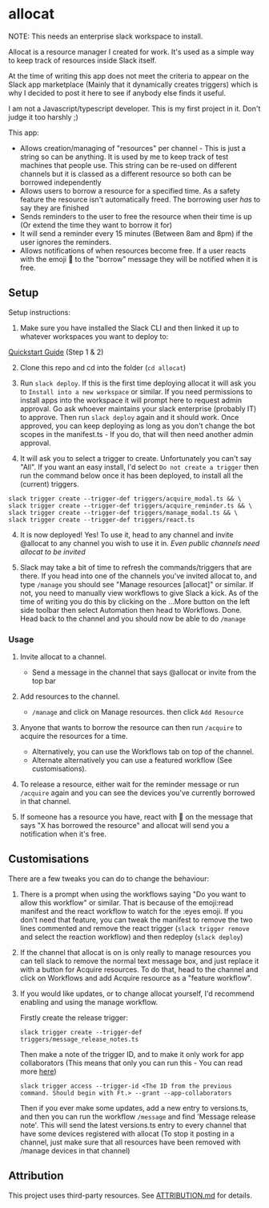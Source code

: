 # allocat

NOTE: This needs an enterprise slack workspace to install.

Allocat is a resource manager I created for work. It's used as a simple
way to keep track of resources inside Slack itself.

At the time of writing this app does not meet the criteria to appear
on the Slack app marketplace (Mainly that it dynamically creates triggers)
which is why I decided to post it here to see if anybody else finds it useful.

I am not a Javascript/typescript developer. This is my first project in it.
Don't judge it too harshly ;)

This app:

- Allows creation/managing of "resources" per channel - This is just a string
  so can be anything. It is used by me to keep track of test machines that
  people use. This string can be re-used on different channels but it is
  classed as a different resource so both can be borrowed independently
- Allows users to borrow a resource for a specified time.
  As a safety feature the resource isn't automatically freed. The
  borrowing user _has_ to say they are finished
- Sends reminders to the user to free the resource when their time is up
  (Or extend the time they want to borrow it for)
- It will send a reminder every 15 minutes (Between 8am and 8pm) if the
  user ignores the reminders.
- Allows notifications of when resources become free.
  If a user reacts with the emoji :eyes: to the "borrow" message
  they will be notified when it is free.

## Setup

Setup instructions:

1. Make sure you have installed the Slack CLI and then linked it up to whatever
   workspaces you want to deploy to:

[Quickstart Guide](https://api.slack.com/automation/quickstart) (Step 1 & 2)

2. Clone this repo and cd into the folder (`cd allocat`)

3. Run `slack deploy`. If this is the first time deploying allocat it will
   ask you to `Install into a new workspace` or similar. If you need permissions
   to install apps into the workspace it will prompt here to request admin approval.
   Go ask whoever maintains your slack enterprise (probably IT) to approve. Then
   run `slack deploy` again and it should work. Once approved, you can keep deploying
   as long as you don't change the bot scopes in the manifest.ts - If you do, that
   will then need another admin approval.

4. It will ask you to select a trigger to create. Unfortunately you can't say "All".
   If you want an easy install, I'd select `Do not create a trigger` then run the command
   below once it has been deployed, to install all the (current) triggers.

```
slack trigger create --trigger-def triggers/acquire_modal.ts && \
slack trigger create --trigger-def triggers/acquire_reminder.ts && \
slack trigger create --trigger-def triggers/manage_modal.ts && \
slack trigger create --trigger-def triggers/react.ts
```

4. It is now deployed! Yes! To use it, head to any channel and invite @allocat to any
   channel you wish to use it in. _Even public channels need allocat to be invited_

5. Slack may take a bit of time to refresh the commands/triggers that are there.
   If you head into one of the channels you've invited allocat to, and type `/manage` you
   should see "Manage resources [allocat]" or similar. If not, you need to manually
   view workflows to give Slack a kick. As of the time of writing you do this by clicking on
   the ...More button on the left side toolbar then select Automation then head to Workflows.
   Done. Head back to the channel and you should now be able to do `/manage`

### Usage

1. Invite allocat to a channel.

   - Send a message in the channel that says @allocat or invite from the top bar

2. Add resources to the channel.

   - `/manage` and click on Manage resources. then click `Add Resource`

3. Anyone that wants to borrow the resource can then run `/acquire` to acquire the
   resources for a time.

   - Alternatively, you can use the Workflows tab on top of the channel.
   - Alternate alternatively you can use a featured workflow (See customisations).

4. To release a resource, either wait for the reminder message or run `/acquire`
   again and you can see the devices you've currently borrowed in that channel.

5. If someone has a resource you have, react with :eyes: on the message that says
   "X has borrowed the resource" and allocat will send you a notification when it's free.

## Customisations

There are a few tweaks you can do to change the behaviour:

1. There is a prompt when using the workflows saying "Do you want to allow this workflow" or similar.
   That is because of the emoji:read manifest and the react workflow to watch for the :eyes emoji.
   If you don't need that feature, you can tweak the manifest to remove the two lines commented and
   remove the react trigger (`slack trigger remove` and select the reaction workflow) and then
   redeploy (`slack deploy`)

2. If the channel that allocat is on is only really to manage resources you can tell slack
   to remove the normal text message box, and just replace it with a button for Acquire resources.
   To do that, head to the channel and click on Workflows and add Acquire resource as a "feature workflow".

3. If you would like updates, or to change allocat yourself, I'd recommend enabling
   and using the manage workflow.

   Firstly create the release trigger:

   ```
   slack trigger create --trigger-def triggers/message_release_notes.ts
   ```

   Then make a note of the trigger ID, and to make it only work for app collaborators
   (This means that only you can run this - You can read more [here](https://api.slack.com/automation/triggers/manage#manage))

   ```
   slack trigger access --trigger-id <The ID from the previous command. Should begin with Ft.> --grant --app-collaborators
   ```

   Then if you ever make some updates, add a new entry to versions.ts, and then you can run
   the workflow `/message` and find 'Message release note'. This will send the latest versions.ts entry
   to every channel that have some devices registered with allocat (To stop it posting in a channel,
   just make sure that all resources have been removed with /manage devices in that channel)

## Attribution

This project uses third-party resources. See [ATTRIBUTION.md](./ATTRIBUTION.md) for details.
